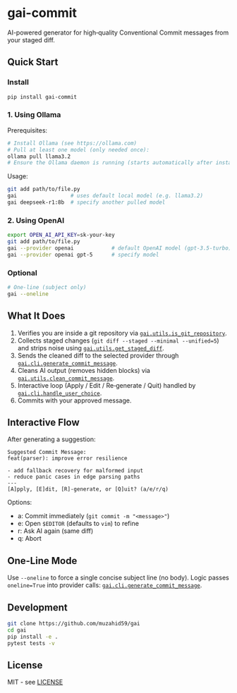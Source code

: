 # gai-commit

AI-powered generator for high‑quality Conventional Commit messages from your staged diff.

## Quick Start

### Install
```bash
pip install gai-commit
```

### 1. Using Ollama
Prerequisites:
```bash
# Install Ollama (see https://ollama.com)
# Pull at least one model (only needed once):
ollama pull llama3.2
# Ensure the Ollama daemon is running (starts automatically after install)
```
Usage:
```bash
git add path/to/file.py
gai                 # uses default local model (e.g. llama3.2)
gai deepseek-r1:8b  # specify another pulled model
```

### 2. Using OpenAI
```bash
export OPEN_AI_API_KEY=sk-your-key
git add path/to/file.py
gai --provider openai            # default OpenAI model (gpt-3.5-turbo)
gai --provider openai gpt-5      # specify model
```

### Optional
```bash
# One-line (subject only)
gai --oneline
```

## What It Does

1. Verifies you are inside a git repository via [`gai.utils.is_git_repository`](src/gai/utils.py).
2. Collects staged changes (`git diff --staged --minimal --unified=5`) and strips noise using [`gai.utils.get_staged_diff`](src/gai/utils.py).
3. Sends the cleaned diff to the selected provider through [`gai.cli.generate_commit_message`](src/gai/cli.py).
4. Cleans AI output (removes hidden <think> blocks) via [`gai.utils.clean_commit_message`](src/gai/utils.py).
5. Interactive loop (Apply / Edit / Re‑generate / Quit) handled by [`gai.cli.handle_user_choice`](src/gai/cli.py).
6. Commits with your approved message.

## Interactive Flow

After generating a suggestion:

```
Suggested Commit Message:
feat(parser): improve error resilience

- add fallback recovery for malformed input
- reduce panic cases in edge parsing paths
---
[A]pply, [E]dit, [R]-generate, or [Q]uit? (a/e/r/q)
```

Options:
- a: Commit immediately (`git commit -m "<message>"`)
- e: Open `$EDITOR` (defaults to `vim`) to refine
- r: Ask AI again (same diff)
- q: Abort

## One-Line Mode

Use `--oneline` to force a single concise subject line (no body). Logic passes `oneline=True` into provider calls: [`gai.cli.generate_commit_message`](src/gai/cli.py).

## Development

```bash
git clone https://github.com/muzahid59/gai
cd gai
pip install -e .
pytest tests -v
```

## License

MIT - see [LICENSE](LICENSE)
